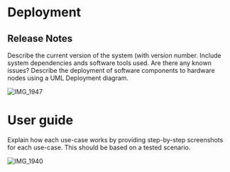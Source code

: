 # Deployment

## Release Notes
Describe the current version of the system (with version number. Include system dependencies ands software tools used.
Are there any known issues? 
Describe the deployment of software components to hardware nodes using a UML Deployment diagram.

![IMG_1947](https://github.com/a2-fasalahmed/Designated-car-parks-/assets/148769486/33ef1d55-29a5-4f2e-9ac7-cdd7e9c64827)





# User guide
 Explain how each use-case works by providing step-by-step screenshots for each use-case. This should be based on a tested scenario.


![IMG_1940](https://github.com/a2-fasalahmed/Designated-car-parks-/assets/148769486/a734c6ab-faeb-4fe1-9188-f8e20831d76f)


